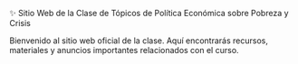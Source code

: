 ✨ Sitio Web de la Clase de Tópicos de Política Económica sobre Pobreza y Crisis

Bienvenido al sitio web oficial de la clase. Aquí encontrarás recursos, materiales y anuncios importantes relacionados con el curso.
